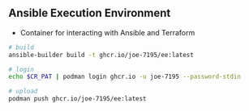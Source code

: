 ## Ansible Execution Environment
- Container for interacting with Ansible and Terraform
```sh
# build
ansible-builder build -t ghcr.io/joe-7195/ee:latest

# login
echo $CR_PAT | podman login ghcr.io -u joe-7195 --password-stdin

# upload
podman push ghcr.io/joe-7195/ee:latest
```
